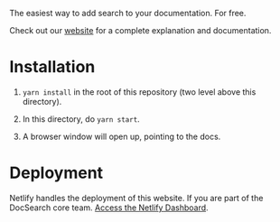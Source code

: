 The easiest way to add search to your documentation. For free.

Check out our [website](https://docsearch.algolia.com/) for a complete explanation and documentation.

# Installation

1. `yarn install` in the root of this repository (two level above this directory).

2. In this directory, do `yarn start`.

3. A browser window will open up, pointing to the docs.

# Deployment

Netlify handles the deployment of this website. If you are part of the DocSearch core team. [Access the Netlify Dashboard](https://app.netlify.com/sites/docsearch/overview).
